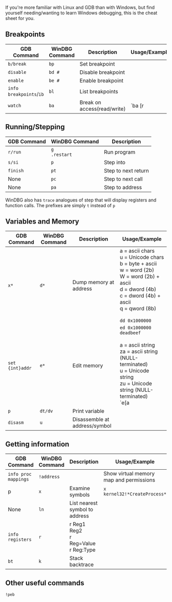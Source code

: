 If you're more familiar with Linux and GDB than with Windows, but find yourself needing/wanting to learn Windows debugging, this is the cheat sheet for you.


## Breakpoints

GDB Command  | WinDBG Command  | Description  | Usage/Examples
--|---|-- | ---
`b/break`  | `bp`  |  Set breakpoint
`disable`  | `bd #`   | Disable breakpoint  
`enable`  | `be #`  |  Enable breakpoint
`info breakpoints`/`ib`  | `bl`  | List breakpoints  
`watch`  | `ba` |  Break on access(read/write) | `ba [r|w|e] [Size] Addr`


## Running/Stepping

GDB Command  | WinDBG Command  | Description
--|---|--
`r/run` | `g` <br>  `.restart` | Run program |
`s/si` | `p`  |  Step into
`finish` |  `pt`  | Step to next return |
None |  `pc`  | Step to next call |
None | `pa`  | Step to address  |  

WinDBG also has `trace` analogues of step that will display registers and function calls. The prefixes are simply `t` instead of `p`  

## Variables and Memory

GDB Command  | WinDBG Command  | Description  | Usage/Example
--|---|-- | --
`x*`  | `d*`  |  Dump memory at address | a = ascii chars <br> u = Unicode chars <br> b = byte + ascii <br> w = word (2b) <br> W = word (2b) + ascii <br> d = dword (4b) <br> c = dword (4b) + ascii <br> q = qword (8b) <br> <br> `dd 0x1000000`
`set {int}addr` | `e*` | Edit memory | `ed 0x1000000 deadbeef` <br><br> a = ascii string <br> za = ascii string (NULL-terminated) <br> u = Unicode string <br> zu = Unicode string (NULL-terminated) <br> `e[a|u|za|zu] addr "String"`
`p` | `dt/dv`  |  Print variable
`disasm`  | `u` | Disassemble at address/symbol  


## Getting information

GDB Command  | WinDBG Command   | Description | Usage/Example
--|---|--| --
`info proc mappings` | `!address`  |   | Show virtual memory map and permissions
p | `x` | Examine symbols | `x kernel32!*CreateProcess*`
None  | `ln` |  List nearest symbol to address |
`info registers`  | `r`  |  r Reg1  Reg2 <br> r Reg=Value <br> r Reg:Type |
`bt` |  `k` | Stack backtrace  |  


## Other useful commands
`!peb`
